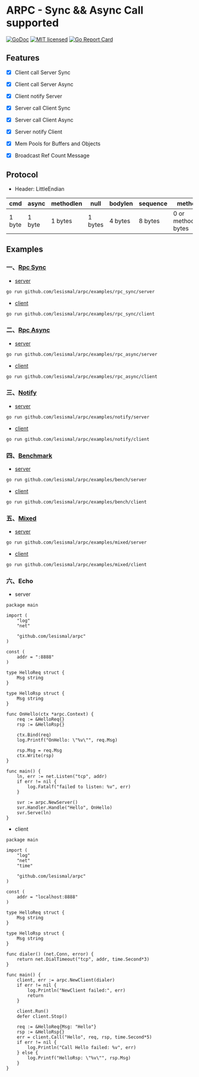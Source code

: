 # ARPC - Sync && Async Call supported

[![GoDoc][1]][2] [![MIT licensed][3]][4] [![Go Report Card][5]][6]

[1]: https://godoc.org/github.com/lesismal/arpc?status.svg
[2]: https://godoc.org/github.com/lesismal/arpc
[3]: https://img.shields.io/badge/license-MIT-blue.svg
[4]: LICENSE
[5]: https://goreportcard.com/badge/github.com/lesismal/arpc
[6]: https://goreportcard.com/report/github.com/lesismal/arpc



## Features
- [x] Client call Server Sync
- [x] Client call Server Async
- [x] Client notify Server
- [x] Server call Client Sync
- [x] Server call Client Async
- [x] Server notify Client
- [x] Mem Pools for Buffers and Objects
- [x] Broadcast Ref Count Message



## Protocol

- Header: LittleEndian

|  cmd   | async  | methodlen |  null   | bodylen | sequence |       method         | body |
| -----  |  ----  |   ----    |   ----  |  ----   |   ----   |        ----          | ---- |
| 1 byte | 1 byte |  1 bytes  | 1 bytes | 4 bytes |  8 bytes | 0 or methodlen bytes | ...  |



## Examples

### 一、[Rpc Sync](https://github.com/lesismal/arpc/tree/master/examples/rpc_sync)

- [server](https://github.com/lesismal/arpc/blob/master/examples/rpc_sync/server/server.go)

```sh
go run github.com/lesismal/arpc/examples/rpc_sync/server
```

- [client](https://github.com/lesismal/arpc/blob/master/examples/rpc_sync/client/client.go)

```sh
go run github.com/lesismal/arpc/examples/rpc_sync/client
```


### 二、[Rpc Async](https://github.com/lesismal/arpc/tree/master/examples/rpc_async)

- [server](https://github.com/lesismal/arpc/blob/master/examples/rpc_async/server/server.go)

```sh
go run github.com/lesismal/arpc/examples/rpc_async/server
```

- [client](https://github.com/lesismal/arpc/blob/master/examples/rpc_async/client/client.go)

```sh
go run github.com/lesismal/arpc/examples/rpc_async/client
```


### 三、[Notify](https://github.com/lesismal/arpc/tree/master/examples/notify)

- [server](https://github.com/lesismal/arpc/blob/master/examples/notify/server/server.go)

```sh
go run github.com/lesismal/arpc/examples/notify/server
```

- [client](https://github.com/lesismal/arpc/blob/master/examples/notify/client/client.go)

```sh
go run github.com/lesismal/arpc/examples/notify/client
```


### 四、[Benchmark](https://github.com/lesismal/arpc/tree/master/examples/bench)

- [server](https://github.com/lesismal/arpc/blob/master/examples/bench/server/server.go)

```sh
go run github.com/lesismal/arpc/examples/bench/server
```

- [client](https://github.com/lesismal/arpc/blob/master/examples/bench/client/client.go)

```sh
go run github.com/lesismal/arpc/examples/bench/client
```


### 五、[Mixed](https://github.com/lesismal/arpc/tree/master/examples/mixed)

- [server](https://github.com/lesismal/arpc/blob/master/examples/mixed/server/server.go)

```sh
go run github.com/lesismal/arpc/examples/mixed/server
```

- [client](https://github.com/lesismal/arpc/blob/master/examples/mixed/client/client.go)

```sh
go run github.com/lesismal/arpc/examples/mixed/client
```


### 六、Echo
- server

```golang
package main

import (
	"log"
	"net"

	"github.com/lesismal/arpc"
)

const (
	addr = ":8888"
)

type HelloReq struct {
	Msg string
}

type HelloRsp struct {
	Msg string
}

func OnHello(ctx *arpc.Context) {
	req := &HelloReq{}
	rsp := &HelloRsp{}

	ctx.Bind(req)
	log.Printf("OnHello: \"%v\"", req.Msg)

	rsp.Msg = req.Msg
	ctx.Write(rsp)
}

func main() {
	ln, err := net.Listen("tcp", addr)
	if err != nil {
		log.Fatalf("failed to listen: %v", err)
	}

	svr := arpc.NewServer()
	svr.Handler.Handle("Hello", OnHello)
	svr.Serve(ln)
}
```

- client

```golang
package main

import (
	"log"
	"net"
	"time"

	"github.com/lesismal/arpc"
)

const (
	addr = "localhost:8888"
)

type HelloReq struct {
	Msg string
}

type HelloRsp struct {
	Msg string
}

func dialer() (net.Conn, error) {
	return net.DialTimeout("tcp", addr, time.Second*3)
}

func main() {
	client, err := arpc.NewClient(dialer)
	if err != nil {
		log.Println("NewClient failed:", err)
		return
	}

	client.Run()
	defer client.Stop()

	req := &HelloReq{Msg: "Hello"}
	rsp := &HelloRsp{}
	err = client.Call("Hello", req, rsp, time.Second*5)
	if err != nil {
		log.Println("Call Hello failed: %v", err)
	} else {
		log.Printf("HelloRsp: \"%v\"", rsp.Msg)
	}
}
```
